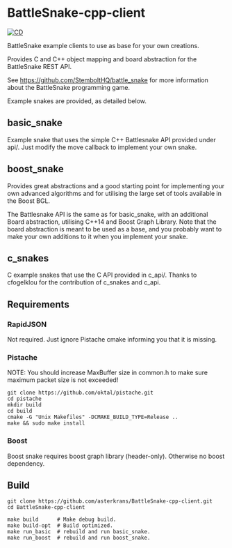 # BattleSnake-cpp-client

[![CD](https://github.com/cfogelklou/BattleSnake-cpp-client/actions/workflows/ci.yml/badge.svg)](https://github.com/cfogelklou/BattleSnake-cpp-client/actions/workflows/ci.yml)

BattleSnake example clients to use as base for your own creations.

Provides C and C++ object mapping and board abstraction for the BattleSnake REST API.

See https://github.com/StemboltHQ/battle_snake for more information about the BattleSnake programming game.

Example snakes are provided, as detailed below.

## basic_snake

Example snake that uses the simple C++ Battlesnake API provided under api/. Just modify the move callback to implement your own snake.

## boost_snake

Provides great abstractions and a good starting point for implementing your own
advanced algorithms and for utilising the large set of tools available in the Boost BGL.

The Battlesnake API is the same as for basic_snake, with an additional Board abstraction, utilising C++14 and Boost Graph Library. Note that the board abstraction is meant to be used as a base, and you probably want to make your own additions to it when you implement your snake.

## c_snakes

C example snakes that use the C API provided in c_api/. Thanks to cfogelklou for the contribution of c_snakes and c_api.

## Requirements

### RapidJSON

Not required. Just ignore Pistache cmake informing you that it is missing.

### Pistache

NOTE: You should increase MaxBuffer size in common.h to make sure maximum packet size is not exceeded!

```
git clone https://github.com/oktal/pistache.git
cd pistache
mkdir build
cd build
cmake -G "Unix Makefiles" -DCMAKE_BUILD_TYPE=Release ..
make && sudo make install
```

### Boost

Boost snake requires boost graph library (header-only). Otherwise no boost dependency.

## Build

```
git clone https://github.com/asterkrans/BattleSnake-cpp-client.git
cd BattleSnake-cpp-client

make build      # Make debug build.
make build-opt  # Build optimized.
make run_basic  # rebuild and run basic_snake.
make run_boost  # rebuild and run boost_snake.
```
